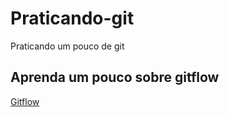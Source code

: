 # Praticando-git
Praticando um pouco de git

## Aprenda um pouco sobre gitflow
[Gitflow](https://gist.github.com/JamesMGreene/cdd0ac49f90c987e45ac)
